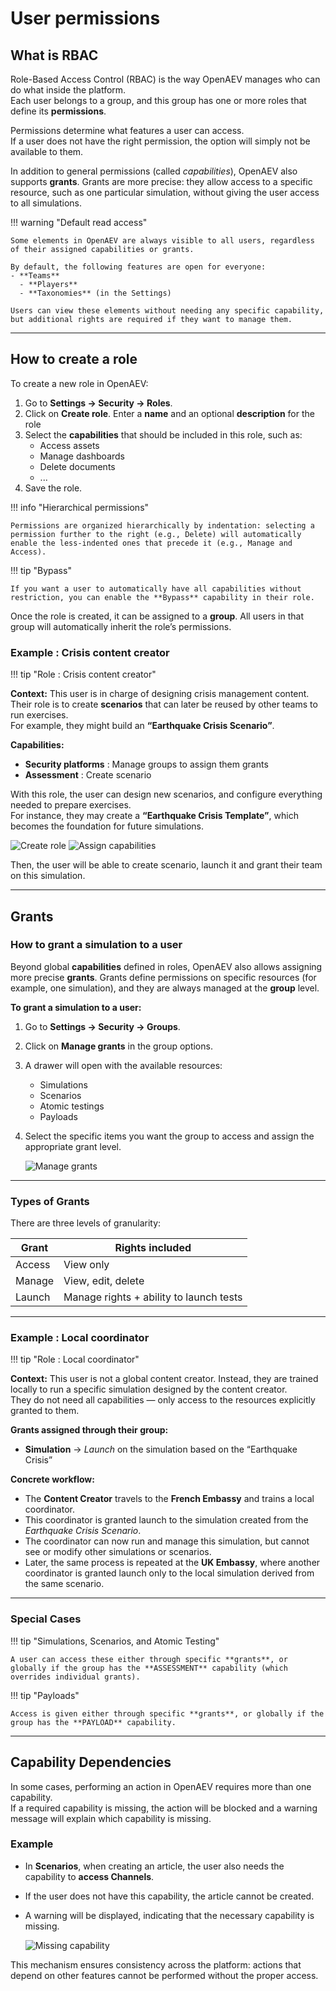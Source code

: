 # User permissions ## What is RBACRole-Based Access Control (RBAC) is the way OpenAEV manages who can do what inside the platform.  Each user belongs to a group, and this group has one or more roles that define its **permissions**.Permissions determine what features a user can access.  If a user does not have the right permission, the option will simply not be available to them.In addition to general permissions (called *capabilities*), OpenAEV also supports **grants**. Grants are more precise: they allow access to a specific resource, such as one particular simulation, without giving the user access to all simulations.!!! warning "Default read access"        Some elements in OpenAEV are always visible to all users, regardless of their assigned capabilities or grants.        By default, the following features are open for everyone:    - **Teams**      - **Players**      - **Taxonomies** (in the Settings)        Users can view these elements without needing any specific capability, but additional rights are required if they want to manage them.---## How to create a roleTo create a new role in OpenAEV:1. Go to **Settings → Security → Roles**.2. Click on **Create role**. Enter a **name** and an optional **description** for the role3. Select the **capabilities** that should be included in this role, such as:    - Access assets    - Manage dashboards    - Delete documents    - ...4. Save the role.!!! info "Hierarchical permissions"         Permissions are organized hierarchically by indentation: selecting a permission further to the right (e.g., Delete) will automatically enable the less-indented ones that precede it (e.g., Manage and Access).!!! tip "Bypass"        If you want a user to automatically have all capabilities without restriction, you can enable the **Bypass** capability in their role.Once the role is created, it can be assigned to a **group**. All users in that group will automatically inherit the role’s permissions.### Example : Crisis content creator!!! tip "Role : Crisis content creator"**Context:** This user is in charge of designing crisis management content. Their role is to create **scenarios** that can later be reused by other teams to run exercises.  For example, they might build an **“Earthquake Crisis Scenario”**.**Capabilities:**    - **Security platforms** : Manage groups to assign them grants   - **Assessment** : Create scenarioWith this role, the user can design new scenarios, and configure everything needed to prepare exercises.  For instance, they may create a **“Earthquake Crisis Template”**, which becomes the foundation for future simulations.![Create role](assets/create-role.png)![Assign capabilities](assets/assign-capabilities.png)Then, the user will be able to create scenario, launch it and grant their team on this simulation. ---## Grants### How to grant a simulation to a userBeyond global **capabilities** defined in roles, OpenAEV also allows assigning more precise **grants**. Grants define permissions on specific resources (for example, one simulation), and they are always managed at the **group** level.**To grant a simulation to a user:**1. Go to **Settings → Security → Groups**.2. Click on **Manage grants** in the group options.3. A drawer will open with the available resources:      - Simulations      - Scenarios      - Atomic testings      - Payloads4. Select the specific items you want the group to access and assign the appropriate grant level.      ![Manage grants](assets/manage-grants.png)---### Types of GrantsThere are three levels of granularity:| Grant   | Rights included                           ||---------|-------------------------------------------|| Access  | View only                                 || Manage  | View, edit, delete                        || Launch  | Manage rights + ability to launch tests   |---### Example : Local coordinator!!! tip "Role : Local coordinator"  **Context:** This user is not a global content creator. Instead, they are trained locally to run a specific simulation designed by the content creator.  They do not need all capabilities — only access to the resources explicitly granted to them.**Grants assigned through their group:**   - **Simulation** → *Launch* on the simulation based on the “Earthquake Crisis”**Concrete workflow:**        - The **Content Creator** travels to the **French Embassy** and trains a local coordinator.   - This coordinator is granted launch to the simulation created from the *Earthquake Crisis Scenario*.    - The coordinator can now run and manage this simulation, but cannot see or modify other simulations or scenarios.    - Later, the same process is repeated at the **UK Embassy**, where another coordinator is granted launch only to the local simulation derived from the same scenario.---### Special Cases!!! tip "Simulations, Scenarios, and Atomic Testing"       A user can access these either through specific **grants**, or globally if the group has the **ASSESSMENT** capability (which overrides individual grants).!!! tip "Payloads"    Access is given either through specific **grants**, or globally if the group has the **PAYLOAD** capability.    ---## Capability DependenciesIn some cases, performing an action in OpenAEV requires more than one capability.  If a required capability is missing, the action will be blocked and a warning message will explain which capability is missing.### Example- In **Scenarios**, when creating an article, the user also needs the capability to **access Channels**.- If the user does not have this capability, the article cannot be created.- A warning will be displayed, indicating that the necessary capability is missing.  ![Missing capability](assets/warning-missing-capabilities.png)This mechanism ensures consistency across the platform: actions that depend on other features cannot be performed without the proper access.
